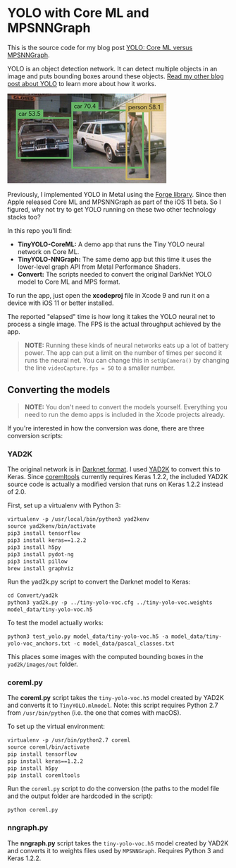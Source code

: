 # YOLO with Core ML and MPSNNGraph

This is the source code for my blog post [YOLO: Core ML versus MPSNNGraph](http://machinethink.net/blog/yolo-coreml-versus-mps-graph/).

YOLO is an object detection network. It can detect multiple objects in an image and puts bounding boxes around these objects. [Read my other blog post about YOLO](http://machinethink.net/blog/object-detection-with-yolo/) to learn more about how it works.

![YOLO in action](YOLO.jpg)

Previously, I implemented YOLO in Metal using the [Forge library](https://github.com/hollance/Forge). Since then Apple released Core ML and MPSNNGraph as part of the iOS 11 beta. So I figured, why not try to get YOLO running on these two other technology stacks too?

In this repo you'll find:

- **TinyYOLO-CoreML:** A demo app that runs the Tiny YOLO neural network on Core ML.
- **TinyYOLO-NNGraph:** The same demo app but this time it uses the lower-level graph API from Metal Performance Shaders.
- **Convert:** The scripts needed to convert the original DarkNet YOLO model to Core ML and MPS format.

To run the app, just open the **xcodeproj** file in Xcode 9 and run it on a device with iOS 11 or better installed.

The reported "elapsed" time is how long it takes the YOLO neural net to process a single image. The FPS is the actual throughput achieved by the app.

> **NOTE:** Running these kinds of neural networks eats up a lot of battery power. The app can put a limit on the number of times per second it runs the neural net. You can change this in `setUpCamera()` by changing the line `videoCapture.fps = 50` to a smaller number.

## Converting the models

> **NOTE:** You don't need to convert the models yourself. Everything you need to run the demo apps is included in the Xcode projects already. 

If you're interested in how the conversion was done, there are three conversion scripts:

### YAD2K

The original network is in [Darknet format](https://pjreddie.com/darknet/yolo/). I used [YAD2K](https://github.com/allanzelener/YAD2K) to convert this to Keras. Since [coremltools](https://pypi.python.org/pypi/coremltools) currently requires Keras 1.2.2, the included YAD2K source code is actually a modified version that runs on Keras 1.2.2 instead of 2.0.

First, set up a virtualenv with Python 3:

```
virtualenv -p /usr/local/bin/python3 yad2kenv
source yad2kenv/bin/activate
pip3 install tensorflow
pip3 install keras==1.2.2
pip3 install h5py
pip3 install pydot-ng
pip3 install pillow
brew install graphviz
```

Run the yad2k.py script to convert the Darknet model to Keras:

```
cd Convert/yad2k
python3 yad2k.py -p ../tiny-yolo-voc.cfg ../tiny-yolo-voc.weights model_data/tiny-yolo-voc.h5
```

To test the model actually works:

```
python3 test_yolo.py model_data/tiny-yolo-voc.h5 -a model_data/tiny-yolo-voc_anchors.txt -c model_data/pascal_classes.txt 
```

This places some images with the computed bounding boxes in the `yad2k/images/out` folder.

### coreml.py

The **coreml.py** script takes the `tiny-yolo-voc.h5` model created by YAD2K and converts it to `TinyYOLO.mlmodel`. Note: this script requires Python 2.7 from `/usr/bin/python` (i.e. the one that comes with macOS).

To set up the virtual environment:

```
virtualenv -p /usr/bin/python2.7 coreml
source coreml/bin/activate
pip install tensorflow
pip install keras==1.2.2
pip install h5py
pip install coremltools
```

Run the `coreml.py` script to do the conversion (the paths to the model file and the output folder are hardcoded in the script):

```
python coreml.py
```

### nngraph.py

The **nngraph.py** script takes the `tiny-yolo-voc.h5` model created by YAD2K and converts it to weights files used by `MPSNNGraph`. Requires Python 3 and Keras 1.2.2.
